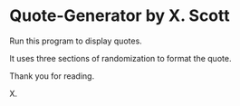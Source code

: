 # Quote-Generator by X. Scott

Run this program to display quotes. 

It uses three sections of randomization to format the quote.

Thank you for reading. 

X.
